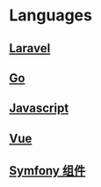 # Languages

## [Laravel](/languages/laravel/README.md)
## [Go](/languages/go/README.md)
## [Javascript](/languages/javascript/README.md)
## [Vue](/languages/vue/README.md)
## [Symfony 组件](/languages/symfony-components/README.md)
